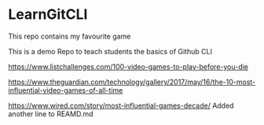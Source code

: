 # LearnGitCLI

This repo contains my favourite game

This is a demo Repo to teach students the basics of Github CLI 

https://www.listchallenges.com/100-video-games-to-play-before-you-die

https://www.theguardian.com/technology/gallery/2017/may/16/the-10-most-influential-video-games-of-all-time

https://www.wired.com/story/most-influential-games-decade/
Added another line to REAMD.md

